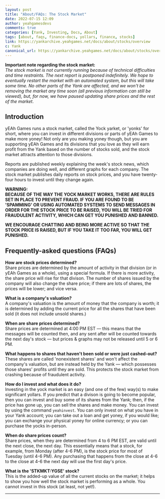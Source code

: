```yaml
---
layout: post
title: "About/FAQs: The Stock Market"
date: 2022-07-15 12:09
author: yeahgamesdevs
comments: true
categories: [Yank, Investing, Docs, About]
tags: [about, faqs, finance-docs, yollars, finance, stocks]
link: https://yankarchive.yeahgames.net/docs/about/stocks/overview
c: Yank
canonical_url: https://yankarchive.yeahgames.net/docs/about/stocks/overview
---
```

<!-- wp:paragraph -->
<p><strong>Important note regarding the stock market: </strong><br><em>The stock market is not currently running because of technical difficulties and time restraints. The next report is postponed indefinitely. We hope to eventually restart the market with an automated system, but this will take some time. No other parts of the Yank are affected, and we won't be removing the market any time soon (all previous information can still be viewed), but, for now, we have paused updating share prices and the rest of the market</em>.</p>
<!-- /wp:paragraph -->

<!-- wp:heading -->
<h2>Introduction</h2>
<!-- /wp:heading -->

<!-- wp:paragraph -->
<p>yEAh Games runs a stock market, called the Yock yarket, or 'yonks' for short, where you can invest in different divisions or parts of yEAh Games to make more yoney! Not only are you making yoney though, but you are supporting yEAh Games and its divisions that you love as they will earn profit from the Yank based on the number of stocks sold, and the stock market attracts attention to those divisions. </p>
<!-- /wp:paragraph -->

<!-- wp:paragraph -->
<p>Reports are published weekly explaining the week's stock news, which companies are doing well, and different graphs for each company. The stock market publishes daily reports on stock prices, and you have twenty-four hours to invest until they change again.</p>
<!-- /wp:paragraph -->

<!-- wp:paragraph {"textColor":"vivid-red"} -->
<p class="has-vivid-red-color has-text-color"><strong>WARNING: </strong><br><strong>BECAUSE OF THE WAY THE YOCK MARKET WORKS, THERE ARE RULES SET IN PLACE TO PREVENT FRAUD. IF YOU ARE FOUND TO BE 'SPAMMING' OR USING AUTOMATED SYSTEMS TO SEND MESSAGES IN ORDER FOR THE STOCK PRICE TO BE RAISED, YOU WILL BE TRIED FOR FRAUDULENT ACTIVITY, WHICH CAN GET YOU PUNISHED AND BANNED. </strong></p>
<!-- /wp:paragraph -->

<!-- wp:paragraph {"textColor":"vivid-red"} -->
<p class="has-vivid-red-color has-text-color"><strong>WE ENCOURAGE CHATTING AND BEING MORE ACTIVE SO THAT THE STOCK PRICE IS RAISED, BUT IF YOU TAKE IT TOO FAR, YOU WILL GET PUNISHED. </strong></p>
<!-- /wp:paragraph -->

<!-- wp:heading -->
<h2>Frequently-asked questions (FAQs)</h2>
<!-- /wp:heading -->

<!-- wp:paragraph -->
<p><strong>How are stock prices determined?</strong><br>Share prices are determined by the amount of activity in that division (or in yEAh Games as a whole), using a special formula. If there is more activity, the share price will rise for that divison. The number of shares issued by the company will also change the share price; if there are lots of shares, the prices will be lower; and vice versa.</p>
<!-- /wp:paragraph -->

<!-- wp:paragraph -->
<p><strong>What is a company's valuation?</strong><br>A company's valuation is the amount of money that the company is worth; it is determined by adding the current price for all the shares that have been sold (it does not include unsold shares.)</p>
<!-- /wp:paragraph -->

<!-- wp:paragraph -->
<p><strong>When are share prices determined?</strong><br>Share prices are determined at 4:00 PM EST — this means that the messages will be counted then, and any sent after will be counted towards the next day's stock — but prices &amp; graphs may not be released until 5 or 6 PM.</p>
<!-- /wp:paragraph -->

<!-- wp:paragraph -->
<p><strong>What happens to shares that haven't been sold or were just cashed-out?</strong><br>These shares are called 'nonexistent shares' and won't affect the company's valuation, but are instead held by the Yank — which possesses those shares' profits until they are sold. This protects the stock market from crashing because of fraudulent activity.</p>
<!-- /wp:paragraph -->

<!-- wp:paragraph -->
<p><strong>How do I invest and what does it do?</strong><br>Investing in the yock market is an easy (and one of the few) way(s) to make significant yollars. If you predict that a divison is going to become popular, then you can invest and buy some of its shares from the Yank; then, if the price has gone up, you can sell the shares and make money. You can invest by using the command <code>yeahinvest</code>. You can only invest on what you have in your Yank account; you can take out a loan and get yoney, if you would like; you can exchange your physical yoney for online currency; or you can purchase the yocks in-person.</p>
<!-- /wp:paragraph -->

<!-- wp:paragraph -->
<p><strong>When do share prices count?</strong><br>Share prices, when they are determined from 4 to 6 PM EST, are valid until the next close, the next day. This essentially means that a stock, for example, from Monday (after 4-6 PM), is the stock price for most of Tuesday (until 4-6 PM). Any purchasing that happens from the close at 4-6 to the close at 4-6 the next day will use the first day's price.</p>
<!-- /wp:paragraph -->

<!-- wp:paragraph -->
<p><strong>What is the 'STKMKT:YGSE' stock?</strong><br>This is the added-up value of all the current stocks on the market; it helps to show you how well the stock market is performing as a whole. You cannot invest in this stock (at least, not yet!).</p>
<!-- /wp:paragraph -->

<!-- wp:separator -->
<hr class="wp-block-separator has-alpha-channel-opacity" />
<!-- /wp:separator -->
